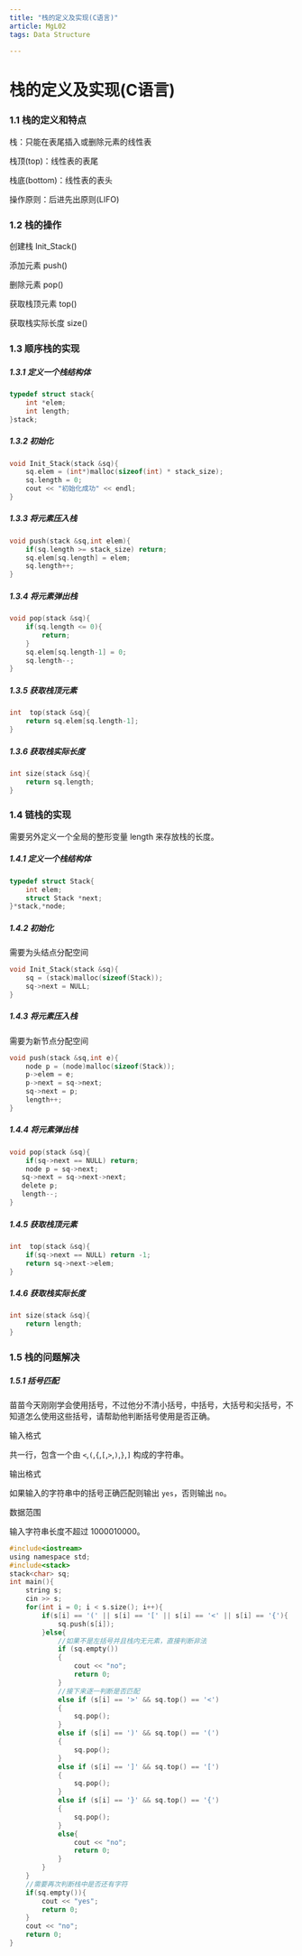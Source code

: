 ```yaml
---
title: "栈的定义及实现(C语言)"
article: MgL02
tags: Data Structure

---
```




# 栈的定义及实现(C语言)

### 1.1 栈的定义和特点

栈：只能在表尾插入或删除元素的线性表

栈顶(top)：线性表的表尾

栈底(bottom)：线性表的表头

操作原则：后进先出原则(LIFO)

### 1.2 栈的操作

创建栈 Init_Stack()

添加元素 push()

删除元素 pop()

获取栈顶元素 top()

获取栈实际长度 size()

### 1.3 顺序栈的实现

##### 1.3.1 定义一个栈结构体

```c
typedef struct stack{
    int *elem;
    int length;
}stack;
```

##### 1.3.2 初始化

```c
void Init_Stack(stack &sq){
    sq.elem = (int*)malloc(sizeof(int) * stack_size);
    sq.length = 0;
    cout << "初始化成功" << endl;
}
```
##### 1.3.3 将元素压入栈

```c
void push(stack &sq,int elem){
    if(sq.length >= stack_size) return;
    sq.elem[sq.length] = elem;
    sq.length++;
}
```
##### 1.3.4 将元素弹出栈

```c
void pop(stack &sq){
    if(sq.length <= 0){
        return;
    }
    sq.elem[sq.length-1] = 0;
    sq.length--;
}
```
##### 1.3.5 获取栈顶元素

```c
int  top(stack &sq){
    return sq.elem[sq.length-1];
}
```
##### 1.3.6 获取栈实际长度

```c
int size(stack &sq){
    return sq.length;
}
```

### 1.4 链栈的实现

需要另外定义一个全局的整形变量 length 来存放栈的长度。

##### 1.4.1 定义一个栈结构体

```c
typedef struct Stack{
    int elem;
    struct Stack *next;
}*stack,*node;
```

##### 1.4.2 初始化

需要为头结点分配空间

```c
void Init_Stack(stack &sq){
    sq = (stack)malloc(sizeof(Stack));
    sq->next = NULL;
}
```

##### 1.4.3 将元素压入栈

需要为新节点分配空间

```c
void push(stack &sq,int e){
    node p = (node)malloc(sizeof(Stack));
    p->elem = e;
    p->next = sq->next;
    sq->next = p;
    length++;
}
```

##### 1.4.4 将元素弹出栈

```c
void pop(stack &sq){
    if(sq->next == NULL) return;
    node p = sq->next;
   sq->next = sq->next->next;
   delete p;
   length--;
}
```

##### 1.4.5 获取栈顶元素

```c
int  top(stack &sq){
    if(sq->next == NULL) return -1;
    return sq->next->elem;
}
```

##### 1.4.6 获取栈实际长度

```c
int size(stack &sq){
    return length;
}
```

### 1.5 栈的问题解决

##### 1.5.1 括号匹配

苗苗今天刚刚学会使用括号，不过他分不清小括号，中括号，大括号和尖括号，不知道怎么使用这些括号，请帮助他判断括号使用是否正确。

输入格式

共一行，包含一个由 `<`,`(`,`{`,`[`,`>`,`)`,`}`,`]` 构成的字符串。

输出格式

如果输入的字符串中的括号正确匹配则输出 `yes`，否则输出 `no`。

数据范围

输入字符串长度不超过 1000010000。

```c
#include<iostream>
using namespace std;
#include<stack>
stack<char> sq;
int main(){
    string s;
    cin >> s;
    for(int i = 0; i < s.size(); i++){
        if(s[i] == '(' || s[i] == '[' || s[i] == '<' || s[i] == '{'){
            sq.push(s[i]);
        }else{
            //如果不是左括号并且栈内无元素，直接判断非法
            if (sq.empty())
            {
                cout << "no";
                return 0;
            }
            //接下来逐一判断是否匹配
            else if (s[i] == '>' && sq.top() == '<')
            {
                sq.pop();
            }
            else if (s[i] == ')' && sq.top() == '(')
            {
                sq.pop();
            }
            else if (s[i] == ']' && sq.top() == '[')
            {
                sq.pop();
            }
            else if (s[i] == '}' && sq.top() == '{')
            {
                sq.pop();
            }
            else{
                cout << "no";
                return 0;
            }
        }
    }
    //需要再次判断栈中是否还有字符
    if(sq.empty()){
        cout << "yes";
        return 0;
    }
    cout << "no";
    return 0;
}
```

